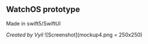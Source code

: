 ## WatchOS prototype

Made in swift5/SwiftUI

*Created by Vyil*
![Screenshot](mockup4.png = 250x250)
